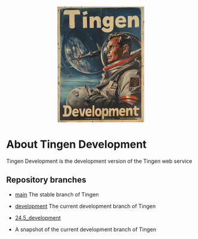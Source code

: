 <!-- u240529 -->

<div align="center">

  ![logo](./.github/images/logos/TingenDevelopment_README.png)

</div>

# About Tingen Development

Tingen Development is the development version of the Tingen web service

## Repository branches

* [main](https://github.com/spectrum-health-systems/Tingen_development/tree/main)
  The stable branch of Tingen

* [development](https://github.com/spectrum-health-systems/Tingen_development/tree/development)
  The current development branch of Tingen

* [24.5_development](https://github.com/spectrum-health-systems/Tingen_development/tree/24.5_development)
* A snapshot of the current development branch of Tingen
